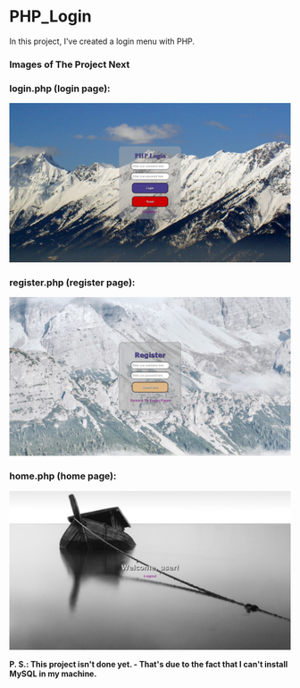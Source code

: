 # PHP_Login

In this project, I've created a login menu with PHP.

### Images of The Project Next

### login.php (login page):

<img alt="This is the login page of the project." src="./Login/Images/login.png">

### register.php (register page):

<img alt="This is the register page of the project." src="./Login/Images/register.png">

### home.php (home page):

<img alt="This is the home page of the project." src="./Login/Images/home.png">

<strong>P. S.: This project isn't done yet. - That's due to the fact that I can't install MySQL in my machine.</strong>

